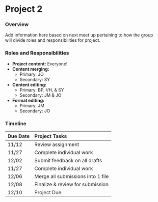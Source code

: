 # Project 2 

### Overview 

Add information here based on next meet up pertaining to how the group will divide roles and responsibilities for project. 

### Roles and Responsibilities

*  **Project content:** Everyone!
*  **Content merging:** 
    * Primary: JO  
    * Secondary: SY
*  **Content editing:** 
    * Primary: BP, VH, & SY  
    * Secondary: JM & JO
*  **Format editing:** 
    * Primary: JM  
    * Secondary: JO 

### Timeline

| Due Date      | Project Tasks         |
| :------------- | :------------- |
| 11/12         | Review assignment  |
| 11/27         | Complete individual work  |
| 12/02         | Submit feedback on all drafts  |
| 11/27         | Complete individual work  |
| 12/06         | Merge all submissions into 1 file  |
| 12/08         | Finalize & review for submission  |
| 12/10         | Project Due  |

